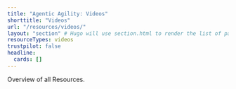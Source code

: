 ```yaml
---
title: "Agentic Agility: Videos"
shorttitle: "Videos"
url: "/resources/videos/"
layout: "section" # Hugo will use section.html to render the list of pages
resourceTypes: videos
trustpilot: false
headline:
  cards: []
---
```


Overview of all Resources.

